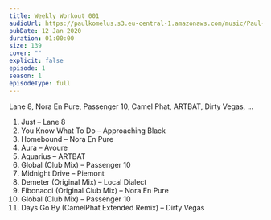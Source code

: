 ```yaml
---
title: Weekly Workout 001
audioUrl: https://paulkomelus.s3.eu-central-1.amazonaws.com/music/Paul-Komelus-Weekly-Workout-025(DnB).mp3
pubDate: 12 Jan 2020
duration: 01:00:00
size: 139
cover: ""
explicit: false
episode: 1
season: 1
episodeType: full
---
```

Lane 8, Nora En Pure, Passenger 10, Camel Phat, ARTBAT, Dirty Vegas, ...

1. Just – Lane 8
2. You Know What To Do – Approaching Black
3. Homebound – Nora En Pure
4. Aura – Avoure
5. Aquarius – ARTBAT
6. Global (Club Mix) – Passenger 10
7. Midnight Drive – Piemont
8. Demeter (Original Mix) – Local Dialect
9. Fibonacci (Original Club Mix) – Nora En Pure
10. Global (Club Mix) – Passenger 10
11. Days Go By (CamelPhat Extended Remix) – Dirty Vegas